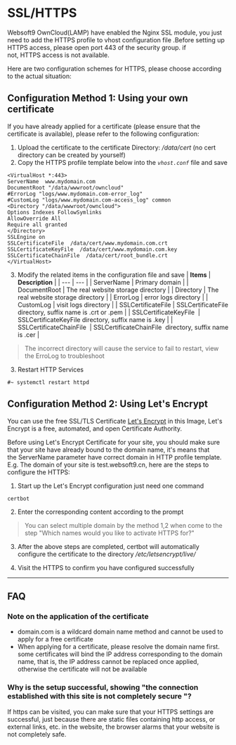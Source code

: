 # SSL/HTTPS

Websoft9 OwnCloud(LAMP) have enabled the Nginx SSL module, you just need to add the HTTPS profile to vhost configuration file .Before setting up HTTPS access, please open port 443 of the security group. if not, HTTPS access is not available.

Here are two configuration schemes for HTTPS, please choose according to the actual situation:

<a name="f7f3b410"></a>
## Configuration Method 1: Using your own certificate

If you have already applied for a certificate (please ensure that the certificate is available), please refer to the following configuration:

1. Upload the certificate to the certificate Directory: _/data/cert_ (no cert directory can be created by yourself)
1. Copy the HTTPS profile template below into the _`vhost.conf`_ file and save
```shell
<VirtualHost *:443>
ServerName  www.mydomain.com
DocumentRoot "/data/wwwroot/owncloud"
#ErrorLog "logs/www.mydomain.com-error_log"
#CustomLog "logs/www.mydomain.com-access_log" common
<Directory "/data/wwwroot/owncloud">
Options Indexes FollowSymlinks
AllowOverride All
Require all granted
</Directory>
SSLEngine on
SSLCertificateFile  /data/cert/www.mydomain.com.crt
SSLCertificateKeyFile  /data/cert/www.mydomain.com.key
SSLCertificateChainFile  /data/cert/root_bundle.crt
</VirtualHost>
```

3. Modify the related items in the configuration file and save
| **Items** | **Description** |
| --- | --- |
| ServerName | Primary domain |
| DocumentRoot | The real website storage directory |
| Directory | The real website storage directory |
| ErrorLog | error logs directory |
| CustomLog | visit logs directory |
| SSLCertificateFile | SSLCertificateFile directory, suffix name is .crt or .pem |
| SSLCertificateKeyFile  | SSLCertificateKeyFile directory, suffix name is .key |
| SSLCertificateChainFile  | SSLCertificateChainFile  directory, suffix name is .cer |

> The incorrect directory will cause the service to fail to restart, view the ErroLog to troubleshoot


3. Restart HTTP Services
```shell
#~ systemctl restart httpd
```


<a name="f09ba4e3"></a>
## Configuration Method 2: Using Let's Encrypt

You can use the free SSL/TLS Certificate [Let's Encrypt](https://letsencrypt.org/) in this Image, Let's Encrypt is a free, automated, and open Certificate Authority.

Before using Let's Encrypt Certificate for your site, you should make sure that your site have already bound to the domain name, it's means that the ServerName parameter have correct domain in HTTP profile template.<br />E.g. The domain of your site is test.websoft9.cn, here are the steps to configure the HTTPS:

1. Start up the Let's Encrypt configuration just need one command
```shell
certbot
```

2. Enter the corresponding content according to the prompt
> You can select multiple domain by the method 1,2 when come to the step "Which names would you like to activate HTTPS for?"



3. After the above steps are completed, certbot will automatically configure the certificate to the directory _/etc/letsencrypt/live/_

4. Visit the HTTPS to confirm you have configured successfully

---


<a name="FAQ"></a>
## FAQ

<a name="aa9423d7"></a>
### Note on the application of the certificate

- domain.com is a wildcard domain name method and cannot be used to apply for a free certificate
- When applying for a certificate, please resolve the domain name first. some certificates will bind the IP address corresponding to the domain name, that is, the IP address cannot be replaced once applied, otherwise the certificate will not be available

<a name="cb873aa0"></a>
### Why is the setup successful, showing "the connection established with this site is not completely secure "?
If https can be visited, you can make sure that your HTTPS settings are successful, just because there are static files containing http access, or external links, etc. in the website, the browser alarms that your website is not completely safe.
